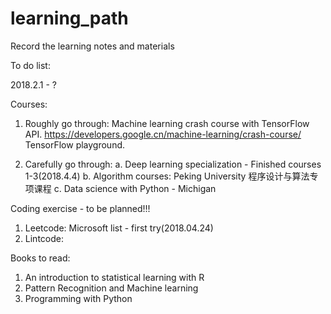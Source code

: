 # learning_path
Record the learning notes and materials

To do list:

2018.2.1 - ?

Courses:
1. Roughly go through:
Machine learning crash course with TensorFlow API. https://developers.google.cn/machine-learning/crash-course/
TensorFlow playground.
        
2. Carefully go through:
a. Deep learning specialization - Finished courses 1-3(2018.4.4)
b. Algorithm courses: Peking University 程序设计与算法专项课程
c. Data science with Python - Michigan
    
Coding exercise - to be planned!!!
 1. Leetcode: Microsoft list - first try(2018.04.24)
 2. Lintcode:
 
 Books to read:
 1. An introduction to statistical learning with R
 2. Pattern Recognition and Machine learning
 3. Programming with Python
